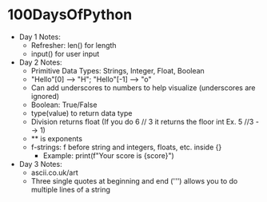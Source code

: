 # 100DaysOfPython
- Day 1 Notes:
    - Refresher: len() for length
    - input() for user input
- Day 2 Notes:
    - Primitive Data Types: Strings, Integer, Float, Boolean
    - "Hello"[0] --> "H"; "Hello"[-1] --> "o"
    - Can add underscores to numbers to help visualize (underscores are ignored)
    - Boolean: True/False
    - type(value) to return data type
    - Division returns float (If you do 6 // 3 it returns the floor int Ex. 5 //3 --> 1)
    - ** is exponents
    - f-strings: f before string and integers, floats, etc. inside {}
        - Example: print(f"Your score is {score}")
- Day 3 Notes: 
    - ascii.co.uk/art
    - Three single quotes at beginning and end (''') allows you to do multiple lines of a string
    